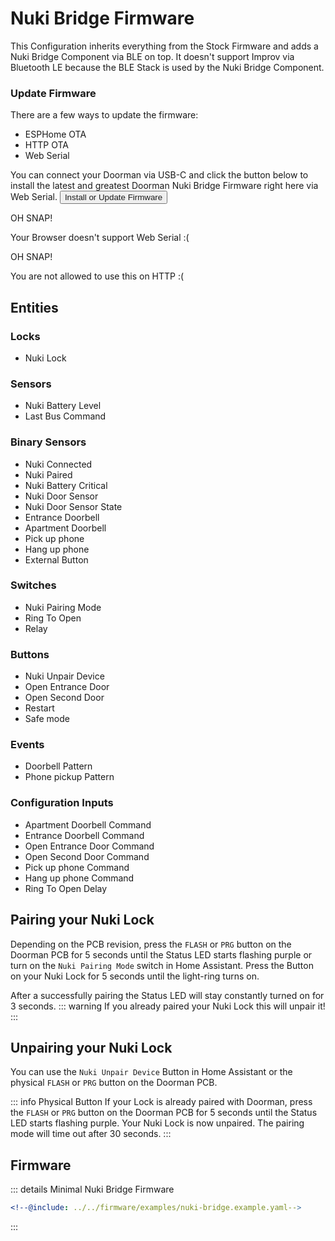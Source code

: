 # Nuki Bridge Firmware

This Configuration inherits everything from the Stock Firmware and adds a Nuki Bridge Component via BLE on top.
It doesn't support Improv via Bluetooth LE because the BLE Stack is used by the Nuki Bridge Component.

### Update Firmware
There are a few ways to update the firmware:
- ESPHome OTA <Badge type="warning" text="Requires ESPHome Dashboard" />
- HTTP OTA <Badge type="tip" text="Latest release build" />
- Web Serial <Badge type="tip" text="Latest release build & custom firmware" />

You can connect your Doorman via USB-C and click the button below to install the latest and greatest Doorman Nuki Bridge Firmware right here via Web Serial.
<esp-web-install-button manifest="https://doorman.azon.ai/firmware/release/doorman-nuki-bridge-manifest.json">
    <button slot="activate">
        <div class="custom-layout">
            <a class="btn">Install or Update Firmware</a>
        </div>
    </button>
    <div slot="unsupported">
        <div class="danger custom-block">
            <p class="custom-block-title">OH SNAP!</p>
            <p>Your Browser doesn't support Web Serial :(</p>
        </div>
    </div>
    <div slot="not-allowed">
        <div class="danger custom-block">
            <p class="custom-block-title">OH SNAP!</p>
            <p>You are not allowed to use this on HTTP :(</p>
        </div>
    </div>
</esp-web-install-button>

## Entities

### Locks
- Nuki Lock

### Sensors
- Nuki Battery Level
- Last Bus Command

### Binary Sensors
- Nuki Connected
- Nuki Paired
- Nuki Battery Critical
- Nuki Door Sensor <Badge type="info" text="Disabled by default" />
- Nuki Door Sensor State <Badge type="info" text="Disabled by default" />
- Entrance Doorbell
- Apartment Doorbell
- Pick up phone <Badge type="info" text="Disabled by default" />
- Hang up phone <Badge type="info" text="Disabled by default" />
- External Button <Badge type="info" text="Disabled by default" />

### Switches
- Nuki Pairing Mode <Badge type="info" text="Disabled by default" />
- Ring To Open
- Relay <Badge type="info" text="Disabled by default" />

### Buttons
- Nuki Unpair Device <Badge type="info" text="Disabled by default" />
- Open Entrance Door
- Open Second Door <Badge type="info" text="Disabled by default" />
- Restart <Badge type="info" text="Disabled by default" />
- Safe mode <Badge type="info" text="Disabled by default" />

### Events
- Doorbell Pattern
- Phone pickup Pattern

### Configuration Inputs
- Apartment Doorbell Command
- Entrance Doorbell Command
- Open Entrance Door Command
- Open Second Door Command <Badge type="info" text="Disabled by default" />
- Pick up phone Command <Badge type="info" text="Disabled by default" />
- Hang up phone Command <Badge type="info" text="Disabled by default" />
- Ring To Open Delay <Badge type="info" text="Disabled by default" />

## Pairing your Nuki Lock
Depending on the PCB revision, press the `FLASH` or `PRG` button on the Doorman PCB for 5 seconds until the Status LED starts flashing purple or turn on the `Nuki Pairing Mode` switch in Home Assistant. Press the Button on your Nuki Lock for 5 seconds until the light-ring turns on.

After a successfully pairing the Status LED will stay constantly turned on for 3 seconds.
::: warning
If you already paired your Nuki Lock this will unpair it!
:::

## Unpairing your Nuki Lock
You can use the `Nuki Unpair Device` Button in Home Assistant or the physical `FLASH` or `PRG` button on the Doorman PCB.

::: info Physical Button
If your Lock is already paired with Doorman, press the `FLASH` or `PRG` button on the Doorman PCB for 5 seconds until the Status LED starts flashing purple.
Your Nuki Lock is now unpaired. The pairing mode will time out after 30 seconds.
:::


## Firmware
::: details Minimal Nuki Bridge Firmware
```yaml
<!--@include: ../../firmware/examples/nuki-bridge.example.yaml-->
```
:::

<!--@include: ./additions.md-->